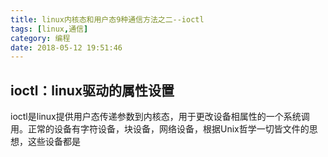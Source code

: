 ```yaml
---
title: linux内核态和用户态9种通信方法之二--ioctl
tags: [linux,通信]
category: 编程
date: 2018-05-12 19:51:46
---
```


## ioctl：linux驱动的属性设置	

ioctl是linux提供用户态传递参数到内核态，用于更改设备相属性的一个系统调用。正常的设备有字符设备，块设备，网络设备，根据Unix哲学一切皆文件的思想，这些设备都是